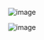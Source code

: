 ![image](https://user-images.githubusercontent.com/89120960/228783770-d25086d1-6116-4f75-a8a1-1bbe3755aaca.png)

![image](https://user-images.githubusercontent.com/89120960/228783899-d2e8e22c-2c36-4545-834e-140de7feb0db.png)
